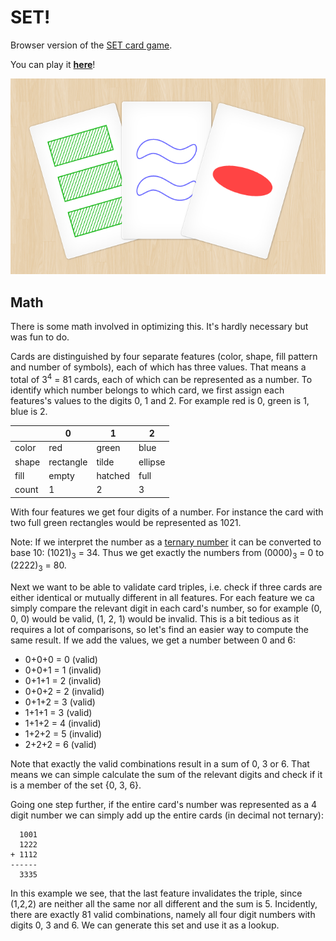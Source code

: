 SET!
====

Browser version of the [SET card game](https://en.wikipedia.org/wiki/Set_(card_game)).

You can play it [**here**](https://philer.org/set)!

![](teaser.png)


Math
----

There is some math involved in optimizing this. It's hardly necessary but was fun to do.

Cards are distinguished by four separate features (color, shape, fill pattern and number of symbols), each of which has three values. That means a total of 3<sup>4</sup> = 81 cards, each of which can be represented as a number. To identify which number belongs to which card, we first assign each features's values to the digits  0, 1 and 2. For example red is 0, green is 1, blue is 2.

|       | 0         | 1       | 2       |
| ----- | --------- | ------- | ------- |
| color | red       | green   | blue    |
| shape | rectangle | tilde   | ellipse |
| fill  | empty     | hatched | full    |
| count | 1         | 2       | 3       |

With four features we get four digits of a number. For instance the card with two full green rectangles would be represented as 1021.

Note: If we interpret the number as a [ternary number](https://en.wikipedia.org/wiki/Ternary_numeral_system) it can be converted to base 10: (1021)<sub>3</sub> = 34. Thus we get exactly the numbers from (0000)<sub>3</sub> = 0 to (2222)<sub>3</sub> = 80.

Next we want to be able to validate card triples, i.e. check if three cards are either identical or mutually different in all features. For each feature we ca simply compare the relevant digit in each card's number, so for example (0, 0, 0) would be valid, (1, 2, 1) would be invalid. This is a bit tedious as it requires a lot of comparisons, so let's find an easier way to compute the same result. If we add the values, we get a number between 0 and 6:

* 0+0+0 = 0 (valid)
* 0+0+1 = 1 (invalid)
* 0+1+1 = 2 (invalid)
* 0+0+2 = 2 (invalid)
* 0+1+2 = 3 (valid)
* 1+1+1 = 3 (valid)
* 1+1+2 = 4 (invalid)
* 1+2+2 = 5 (invalid)
* 2+2+2 = 6 (valid)

Note that exactly the valid combinations result in a sum of 0, 3 or 6.
That means we can simple calculate the sum of the relevant digits and check if it is a member of the set {0, 3, 6}.

Going one step further, if the entire card's number was represented as a 4 digit number we can simply add up the entire cards (in decimal not ternary):
```
  1001
  1222
+ 1112
------
  3335
```
In this example we see, that the last feature invalidates the triple, since (1,2,2) are neither all the same nor all different and the sum is 5.
Incidently, there are exactly 81 valid combinations, namely all four digit numbers with digits 0, 3 and 6. We can generate this set and use it as a lookup.
